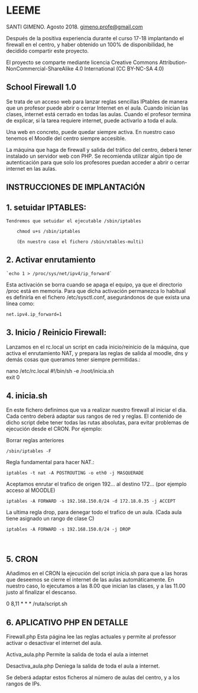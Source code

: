 # LEEME

SANTI GIMENO.  Agosto 2018. 	gimeno.profe@gmail.com

Después de la positiva experiencia durante el curso 17-18 implantando el firewall en el centro, y haber obtenido un 100% de disponibilidad, he decidido compartir este proyecto.

El proyecto se comparte mediante licencia Creative Commons
Attribution-NonCommercial-ShareAlike 4.0 International (CC BY-NC-SA 4.0)

School Firewall 1.0
-------------------

Se trata de un acceso web para lanzar reglas sencillas IPtables de manera que un profesor puede abrir o cerrar Internet en el aula. Cuando inician las clases, internet está cerrado en todas las aulas. Cuando el profesor termina de explicar, si la tarea requiere internet, puede activarlo a toda el aula.

Una web en concreto, puede quedar siempre activa. En nuestro caso tenemos el Moodle del centro siempre accesible.

La máquina que haga de firewall y salida del tráfico del centro, deberá tener instalado un servidor web con PHP. Se recomienda utilizar algún tipo de autenticación para que solo los profesores puedan acceder a abrir o cerrar internet en las aulas.


INSTRUCCIONES DE IMPLANTACIÓN
-----------------------------


## 1. setuidar IPTABLES:

	Tendremos que setuidar el ejecutable /sbin/iptables

		chmod u+s /sbin/iptables

		(En nuestro caso el fichero /sbin/xtables-multi)



## 2. Activar enrutamiento

	`echo 1 > /proc/sys/net/ipv4/ip_forward`

Esta activación se borra cuando se apaga el equipo, ya que el directorio /proc está en memoria. Para que dicha activación permanezca lo habitual es definirla en el fichero /etc/sysctl.conf, asegurándonos de que exista una línea como:

	net.ipv4.ip_forward=1



## 3. Inicio / Reinicio Firewall:

Lanzamos en el rc.local un script en cada inicio/reinicio de la máquina, que activa el enrutamiento NAT, y prepara las reglas de salida al moodle, dns y demás cosas que queramos tener siempre permitidas.:

nano /etc/rc.local
	#!/bin/sh -e
	/root/inicia.sh  
	exit 0


## 4. inicia.sh

En este fichero definimos que va a realizar nuestro firewall al iniciar el dia. Cada centro deberá adaptar sus rangos de red y reglas. El contenido de dicho script debe tener todas las rutas absolutas, para evitar problemas de ejecución desde el CRON. Por ejemplo:

Borrar reglas anteriores

	/sbin/iptables -F

Regla fundamental para hacer NAT.:

	iptables -t nat -A POSTROUTING -o eth0 -j MASQUERADE

Aceptamos enrutar el trafico de origen 192... al destino 172... (por ejemplo acceso al MOODLE)

	iptables -A FORWARD -s 192.168.150.0/24 -d 172.18.0.35 -j ACCEPT

La ultima regla drop, para denegar todo el trafico de un aula. (Cada aula tiene asignado un rango de clase C)

	iptables -A FORWARD -s 192.168.150.0/24 -j DROP
 


## 5. CRON

Añadimos en el CRON la ejecución del script inicia.sh para que a las horas que deseemos se cierre el internet de las aulas automáticamente. En nuestro caso, lo ejecutamos a las 8.00 que inician las clases, y a las 11.00 justo al finalizar el descanso.

0 8,11 * * * /ruta/script.sh



## 6. APLICATIVO PHP EN DETALLE

Firewall.php
	Esta página lee las reglas actuales y permite al professor activar o desactivar el internet del aula.

Activa_aula.php
	Permite la salida de toda el aula a internet
	
Desactiva_aula.php
	Deniega la salida de toda el aula a internet.

Se deberá adaptar estos ficheros al número de aulas del centro, y a los rangos de IPs.


